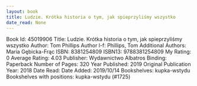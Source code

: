 ```yaml
---
layout: book
title: Ludzie. Krótka historia o tym, jak spieprzyliśmy wszystko
date_read: None
---
```


Book Id: 45019906
Title: Ludzie. Krótka historia o tym, jak spieprzyliśmy wszystko
Author: Tom     Phillips
Author l-f: Phillips, Tom
Additional Authors: Maria Gębicka-Frąc
ISBN: 8381254809
ISBN13: 9788381254809
My Rating: 0
Average Rating: 4.03
Publisher: Wydawnictwo Albatros
Binding: Paperback
Number of Pages: 320
Year Published: 2019
Original Publication Year: 2018
Date Read: 
Date Added: 2019/10/14
Bookshelves: kupka-wstydu
Bookshelves with positions: kupka-wstydu (#1725)

